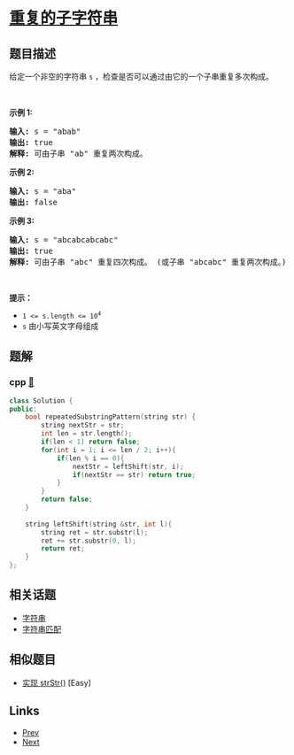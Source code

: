 
# [重复的子字符串](https://leetcode-cn.com/problems/repeated-substring-pattern)

## 题目描述

<p>给定一个非空的字符串<meta charset="UTF-8" />&nbsp;<code>s</code>&nbsp;，检查是否可以通过由它的一个子串重复多次构成。</p>

<p>&nbsp;</p>

<p><strong>示例 1:</strong></p>

<pre>
<strong>输入:</strong> s = "abab"
<strong>输出:</strong> true
<strong>解释:</strong> 可由子串 "ab" 重复两次构成。
</pre>

<p><strong>示例 2:</strong></p>

<pre>
<strong>输入:</strong> s = "aba"
<strong>输出:</strong> false
</pre>

<p><strong>示例 3:</strong></p>

<pre>
<strong>输入:</strong> s = "abcabcabcabc"
<strong>输出:</strong> true
<strong>解释:</strong> 可由子串 "abc" 重复四次构成。 (或子串 "abcabc" 重复两次构成。)
</pre>

<p>&nbsp;</p>

<p><b>提示：</b></p>

<p><meta charset="UTF-8" /></p>

<ul>
	<li><code>1 &lt;= s.length &lt;= 10<sup>4</sup></code></li>
	<li><code>s</code>&nbsp;由小写英文字母组成</li>
</ul>


## 题解

### cpp [🔗](repeated-substring-pattern.cpp) 
```cpp
class Solution {
public:
    bool repeatedSubstringPattern(string str) {
        string nextStr = str;
        int len = str.length();
        if(len < 1) return false;
        for(int i = 1; i <= len / 2; i++){
            if(len % i == 0){
                nextStr = leftShift(str, i);
                if(nextStr == str) return true;
            }
        }
        return false;
    }
    
    string leftShift(string &str, int l){
        string ret = str.substr(l);
        ret += str.substr(0, l);
        return ret;
    }
};
```


## 相关话题

- [字符串](../../tags/string.md) 
- [字符串匹配](../../tags/string-matching.md) 


## 相似题目

- [实现 strStr()](../implement-strstr/README.md)  [Easy] 


## Links

- [Prev](../assign-cookies/README.md) 
- [Next](../hamming-distance/README.md) 

